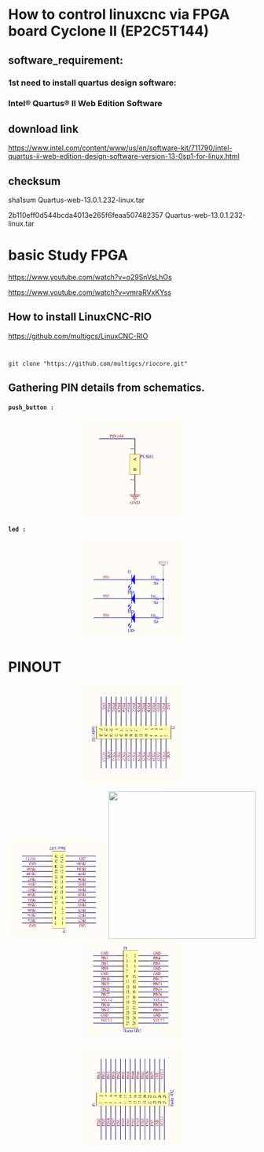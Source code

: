 # How to control linuxcnc via FPGA board Cyclone II (EP2C5T144)

## software_requirement:

### 1st need to install quartus design software:

### Intel® Quartus® II Web Edition Software


## download link

https://www.intel.com/content/www/us/en/software-kit/711790/intel-quartus-ii-web-edition-design-software-version-13-0sp1-for-linux.html


## checksum

sha1sum Quartus-web-13.0.1.232-linux.tar

2b110eff0d544bcda4013e265f6feaa507482357  Quartus-web-13.0.1.232-linux.tar


# basic Study FPGA

https://www.youtube.com/watch?v=o29SnVsLhOs

https://www.youtube.com/watch?v=vmraRVxKYss



## How to install LinuxCNC-RIO

https://github.com/multigcs/LinuxCNC-RIO



#
```
git clone "https://github.com/multigcs/riocore.git"
```






## Gathering PIN details from schematics.

**`push_button :`**

<p align="center">
  <img width="200" height="200" src="png/EP2C5T144/push_button.png">
</p>


**`led :`**

<p align="center">
  <img width="200" height="200" src="png/EP2C5T144/led.png">
</p>



# PINOUT



<p align="center">
  <img src="png/EP2C5T144/T.png" width="200" height="200">
</p>

<p align="center">
  <img src="png/EP2C5T144/L.png" width="200" height="200">
  <img src="png/EP2C5T144/EP2C5T144.png" width="300" height="300">
  <img src="png/EP2C5T144/R.png" width="200" height="200">
</p>

<p align="center">
  <img src="png/EP2C5T144/D.png" width="200" height="200">
</p>











